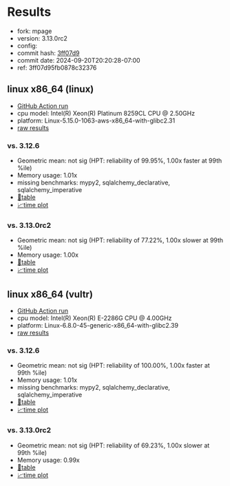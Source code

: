 # Results

- fork: mpage
- version: 3.13.0rc2
- config: 
- commit hash: [3ff07d9](https://github.com/mpage/cpython/commit/3ff07d9)
- commit date: 2024-09-20T20:20:28-07:00
- ref: 3ff07d95fb0878c32376

## linux x86_64 (linux)

- [GitHub Action run](https://github.com/facebookexperimental/free-threading-benchmarking/actions/runs/10970085987)
- cpu model: Intel(R) Xeon(R) Platinum 8259CL CPU @ 2.50GHz
- platform: Linux-5.15.0-1063-aws-x86_64-with-glibc2.31
- [raw results](bm-20240920-linux-x86_64-mpage-3ff07d95fb0878c32376-3.13.0rc2-3ff07d9.json)

### vs. 3.12.6

- Geometric mean: not sig (HPT: reliability of 99.95%, 1.00x faster at 99th %ile)
- Memory usage: 1.01x
- missing benchmarks: mypy2, sqlalchemy_declarative, sqlalchemy_imperative
- [📄table](bm-20240920-linux-x86_64-mpage-3ff07d95fb0878c32376-3.13.0rc2-3ff07d9-vs-3.12.6.md)
- [📈time plot](bm-20240920-linux-x86_64-mpage-3ff07d95fb0878c32376-3.13.0rc2-3ff07d9-vs-3.12.6.svg)

### vs. 3.13.0rc2

- Geometric mean: not sig (HPT: reliability of 77.22%, 1.00x slower at 99th %ile)
- Memory usage: 1.00x
- [📄table](bm-20240920-linux-x86_64-mpage-3ff07d95fb0878c32376-3.13.0rc2-3ff07d9-vs-3.13.0rc2.md)
- [📈time plot](bm-20240920-linux-x86_64-mpage-3ff07d95fb0878c32376-3.13.0rc2-3ff07d9-vs-3.13.0rc2.svg)

## linux x86_64 (vultr)

- [GitHub Action run](https://github.com/facebookexperimental/free-threading-benchmarking/actions/runs/10969279865)
- cpu model: Intel(R) Xeon(R) E-2286G CPU @ 4.00GHz
- platform: Linux-6.8.0-45-generic-x86_64-with-glibc2.39
- [raw results](bm-20240920-vultr-x86_64-mpage-3ff07d95fb0878c32376-3.13.0rc2-3ff07d9.json)

### vs. 3.12.6

- Geometric mean: not sig (HPT: reliability of 100.00%, 1.00x faster at 99th %ile)
- Memory usage: 1.01x
- missing benchmarks: mypy2, sqlalchemy_declarative, sqlalchemy_imperative
- [📄table](bm-20240920-vultr-x86_64-mpage-3ff07d95fb0878c32376-3.13.0rc2-3ff07d9-vs-3.12.6.md)
- [📈time plot](bm-20240920-vultr-x86_64-mpage-3ff07d95fb0878c32376-3.13.0rc2-3ff07d9-vs-3.12.6.svg)

### vs. 3.13.0rc2

- Geometric mean: not sig (HPT: reliability of 69.23%, 1.00x slower at 99th %ile)
- Memory usage: 0.99x
- [📄table](bm-20240920-vultr-x86_64-mpage-3ff07d95fb0878c32376-3.13.0rc2-3ff07d9-vs-3.13.0rc2.md)
- [📈time plot](bm-20240920-vultr-x86_64-mpage-3ff07d95fb0878c32376-3.13.0rc2-3ff07d9-vs-3.13.0rc2.svg)

